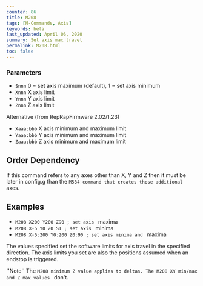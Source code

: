```yaml
---
counter: 86
title: M208
tags: [M-Commands, Axis] 
keywords: beta 
last_updated: April 06, 2020 
summary: Set axis max travel 
permalink: M208.html
toc: false 
---
```



### Parameters

* `Snnn` 0 = set axis maximum (default), 1 = set axis minimum
* `Xnnn` X axis limit
* `Ynnn` Y axis limit
* `Znnn` Z axis limit

Alternative (from RepRapFirmware 2.02/1.23)

* `Xaaa:bbb` X axis minimum and maximum limit
* `Yaaa:bbb` Y axis minimum and maximum limit
* `Zaaa:bbb` Z axis minimum and maximum limit

## Order Dependency

If this command refers to any axes other than X, Y and Z then it must be later in config.g than the ` M584 command that creates those additional  ` axes.

## Examples

* ` M208 X200 Y200 Z90 ; set axis  ` maxima
* ` M208 X-5 Y0 Z0 S1 ; set axis  ` minima
* ` M208 X-5:200 Y0:200 Z0:90 ; set axis minima and  ` maxima

The values specified set the software limits for axis travel in the specified direction. The axis limits you set are also the positions assumed when an endstop is triggered.

''Note'' The ` M208 minimum Z value applies to deltas. The M208 XY min/max and Z max values  ` don't.

